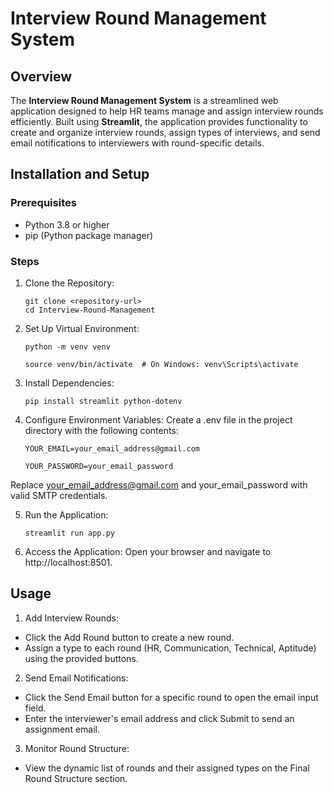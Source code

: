 # Interview Round Management System

## Overview
The **Interview Round Management System** is a streamlined web application designed to help HR teams manage and assign interview rounds efficiently. Built using **Streamlit**, the application provides functionality to create and organize interview rounds, assign types of interviews, and send email notifications to interviewers with round-specific details.

## Installation and Setup

### Prerequisites
- Python 3.8 or higher
- pip (Python package manager)

### Steps
1. Clone the Repository:
   
       git clone <repository-url>
       cd Interview-Round-Management
3. Set Up Virtual Environment:

       python -m venv venv

       source venv/bin/activate  # On Windows: venv\Scripts\activate

3. Install Dependencies:

       pip install streamlit python-dotenv

4. Configure Environment Variables: Create a .env file in the project directory with the following contents:

       YOUR_EMAIL=your_email_address@gmail.com

       YOUR_PASSWORD=your_email_password

Replace your_email_address@gmail.com and your_email_password with valid SMTP credentials.

5. Run the Application:

       streamlit run app.py

6. Access the Application: Open your browser and navigate to http://localhost:8501.

## Usage

1. Add Interview Rounds:

- Click the Add Round button to create a new round.
- Assign a type to each round (HR, Communication, Technical, Aptitude) using the provided buttons.

2. Send Email Notifications:

- Click the Send Email button for a specific round to open the email input field.
- Enter the interviewer's email address and click Submit to send an assignment email.

3. Monitor Round Structure:

- View the dynamic list of rounds and their assigned types on the Final Round Structure section.
